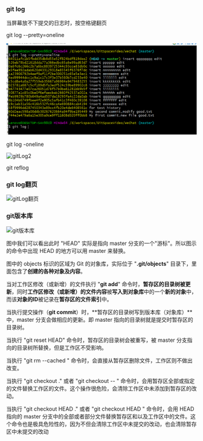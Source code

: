 ### git log

当屏幕放不下提交的日志时，按空格键翻页

git log   --pretty=oneline

![gitLog](./note\images\gitLog.png)

git log -oneline

![gitLog2](F:\workspace\idea\study\study\note\images\gitLog2.png)

git reflog





### git log翻页

![gitLog翻页](F:\workspace\idea\study\study\note\images\gitLog翻页.png)



### git版本库

![git版本库](F:\workspace\idea\study\study\note\images\git版本库.jpg)

图中我们可以看出此时 "HEAD" 实际是指向 master 分支的一个"游标"。所以图示的命令中出现 HEAD 的地方可以用 master 来替换。

图中的 objects 标识的区域为 Git 的对象库，实际位于 "**.git/objects**" 目录下，里面包含了**创建的各种对象及内容**。

当对工作区修改（或新增）的文件执行 "**git add**" 命令时，**暂存区的目录树被更新**，同时**工作区修改（或新增）的文件内容**被**写入到对象库**中的一个**新的对象**中，而该**对象的ID**被记录在**暂存区的文件索引**中。

当执行提交操作（**git commit**）时，**暂存区的目录树写到版本库（对象库）**中，master 分支会做相应的更新。即 master 指向的目录树就是提交时暂存区的目录树。

当执行 "git reset HEAD" 命令时，暂存区的目录树会被重写，被 master 分支指向的目录树所替换，但是工作区不受影响。

当执行 "git rm --cached <file>" 命令时，会直接从暂存区删除文件，工作区则不做出改变。

当执行 "git checkout ." 或者 "git checkout -- <file>" 命令时，会用暂存区全部或指定的文件替换工作区的文件。这个操作很危险，会清除工作区中未添加到暂存区的改动。

当执行 "git checkout HEAD ." 或者 "git checkout HEAD <file>" 命令时，会用 HEAD 指向的 master 分支中的全部或者部分文件替换暂存区和以及工作区中的文件。这个命令也是极具危险性的，因为不但会清除工作区中未提交的改动，也会清除暂存区中未提交的改动